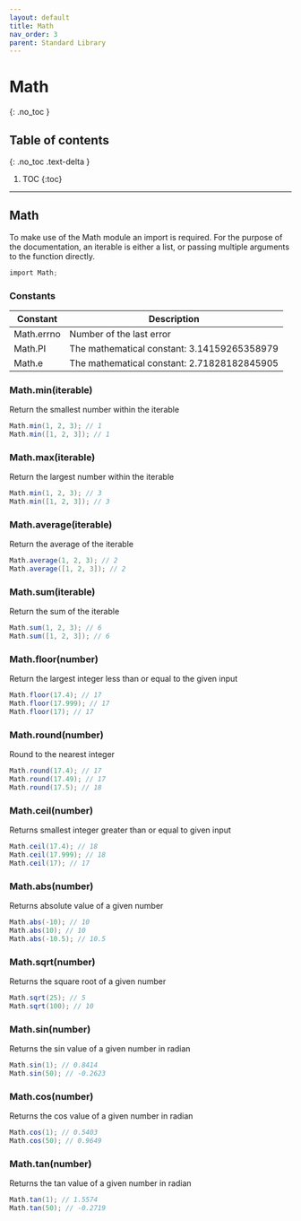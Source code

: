 ```yaml
---
layout: default
title: Math
nav_order: 3
parent: Standard Library
---
```


# Math
{: .no_toc }

## Table of contents
{: .no_toc .text-delta }

1. TOC
{:toc}

---

## Math

To make use of the Math module an import is required. For the purpose of the documentation, an iterable 
is either a list, or passing multiple arguments to the function directly.

```cs
import Math;
```

### Constants

| Constant     | Description                                            |
|--------------|--------------------------------------------------------|
| Math.errno   | Number of the last error                               |
| Math.PI      | The mathematical constant: 3.14159265358979            |
| Math.e       | The mathematical constant: 2.71828182845905            |

### Math.min(iterable)

Return the smallest number within the iterable

```cs
Math.min(1, 2, 3); // 1
Math.min([1, 2, 3]); // 1
```

### Math.max(iterable)

Return the largest number within the iterable

```cs
Math.min(1, 2, 3); // 3
Math.min([1, 2, 3]); // 3
```

### Math.average(iterable)

Return the average of the iterable

```cs
Math.average(1, 2, 3); // 2
Math.average([1, 2, 3]); // 2
```

### Math.sum(iterable)

Return the sum of the iterable

```cs
Math.sum(1, 2, 3); // 6
Math.sum([1, 2, 3]); // 6
```

### Math.floor(number)

Return the largest integer less than or equal to the given input

```cs
Math.floor(17.4); // 17
Math.floor(17.999); // 17
Math.floor(17); // 17
```

### Math.round(number)

Round to the nearest integer

```cs
Math.round(17.4); // 17
Math.round(17.49); // 17
Math.round(17.5); // 18
```

### Math.ceil(number)

Returns smallest integer greater than or equal to given input

```cs
Math.ceil(17.4); // 18
Math.ceil(17.999); // 18
Math.ceil(17); // 17
```

### Math.abs(number)

Returns absolute value of a given number

```cs
Math.abs(-10); // 10
Math.abs(10); // 10
Math.abs(-10.5); // 10.5
```

### Math.sqrt(number)

Returns the square root of a given number

```cs
Math.sqrt(25); // 5
Math.sqrt(100); // 10
```

### Math.sin(number)

Returns the sin value of a given number in radian

```cs
Math.sin(1); // 0.8414
Math.sin(50); // -0.2623
```

### Math.cos(number)

Returns the cos value of a given number in radian

```cs
Math.cos(1); // 0.5403
Math.cos(50); // 0.9649
```

### Math.tan(number)

Returns the tan value of a given number in radian

```cs
Math.tan(1); // 1.5574
Math.tan(50); // -0.2719
```
